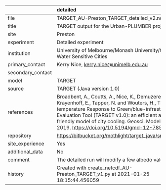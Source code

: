 |                   | detailed                                                                                                                                                                                                                                                                                                        |
|:------------------|:----------------------------------------------------------------------------------------------------------------------------------------------------------------------------------------------------------------------------------------------------------------------------------------------------------------|
| file              | TARGET_AU-Preston_TARGET_detailed_v2.nc                                                                                                                                                                                                                                                                         |
| title             | TARGET output for the Urban-PLUMBER project                                                                                                                                                                                                                                                                     |
| site              | Preston                                                                                                                                                                                                                                                                                                         |
| experiment        | Detailed experiment                                                                                                                                                                                                                                                                                             |
| institution       | University of Melbourne/Monash University/CRC For Water Sensitive Cities                                                                                                                                                                                                                                        |
| primary_contact   | Kerry Nice, kerry.nice@unimelb.edu.au                                                                                                                                                                                                                                                                           |
| secondary_contact |                                                                                                                                                                                                                                                                                                                 |
| model             | TARGET                                                                                                                                                                                                                                                                                                          |
| source            | TARGET (Java version 1.0)                                                                                                                                                                                                                                                                                       |
| references        | Broadbent, A., Coutts, A., Nice, K., Demuzere, M., Krayenhoff, E., Tapper, N. and Wouters, H., The Air-temperature Response to Green/blue-infrastructure Evaluation Tool (TARGET v1.0): an efficient and user-friendly model of city cooling. Geosci. Model Dev., 2019. https://doi.org/10.5194/gmd-12-785-2019 |
| repository        | https://bitbucket.org/mothlight/target_java/src/master/                                                                                                                                                                                                                                                         |
| site_experience   | Yes                                                                                                                                                                                                                                                                                                             |
| additional_data   | No                                                                                                                                                                                                                                                                                                              |
| comment           | The detailed run will modify a few albedo values.                                                                                                                                                                                                                                                               |
| history           | Created with create_netcdf_AU-Preston_TARGET_v1.py at 2021-01-25 18:15:44.456059                                                                                                                                                                                                                                |
